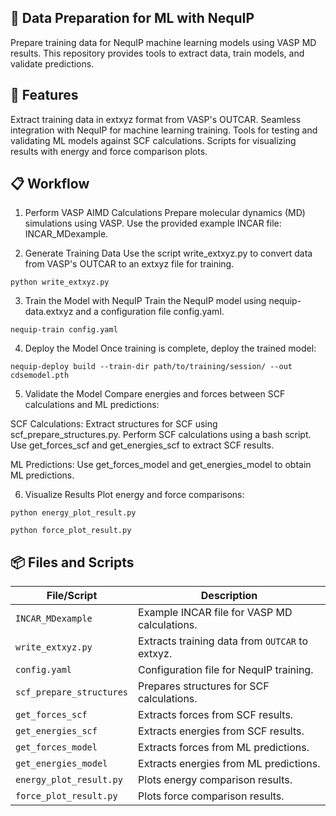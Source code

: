 🚀 Data Preparation for ML with NequIP
---------------------------------------
Prepare training data for NequIP machine learning models using VASP MD results. This repository provides tools to extract data, train models, and validate predictions.

🌟 Features
---------------------------------------
Extract training data in extxyz format from VASP's OUTCAR.
Seamless integration with NequIP for machine learning training.
Tools for testing and validating ML models against SCF calculations.
Scripts for visualizing results with energy and force comparison plots.

📋 Workflow
---------------------------------------
1. Perform VASP AIMD Calculations
Prepare molecular dynamics (MD) simulations using VASP. Use the provided example INCAR file: INCAR_MDexample.

2. Generate Training Data
Use the script write_extxyz.py to convert data from VASP's OUTCAR to an extxyz file for training.

`python write_extxyz.py` 

3. Train the Model with NequIP
Train the NequIP model using nequip-data.extxyz and a configuration file config.yaml.

`nequip-train config.yaml`

4. Deploy the Model
Once training is complete, deploy the trained model:

`nequip-deploy build --train-dir path/to/training/session/ --out cdsemodel.pth`

5. Validate the Model
Compare energies and forces between SCF calculations and ML predictions:

SCF Calculations:
Extract structures for SCF using scf_prepare_structures.py.
Perform SCF calculations using a bash script.
Use get_forces_scf and get_energies_scf to extract SCF results.

ML Predictions:
Use get_forces_model and get_energies_model to obtain ML predictions.

6. Visualize Results
Plot energy and force comparisons:

`python energy_plot_result.py`

`python force_plot_result.py`

📦 Files and Scripts
----------------------------

| **File/Script**          | **Description**                                    |
|---------------------------|----------------------------------------------------|
| `INCAR_MDexample`         | Example INCAR file for VASP MD calculations.       |
| `write_extxyz.py`         | Extracts training data from `OUTCAR` to extxyz.    |
| `config.yaml`             | Configuration file for NequIP training.           |
| `scf_prepare_structures`  | Prepares structures for SCF calculations.         |
| `get_forces_scf`          | Extracts forces from SCF results.                 |
| `get_energies_scf`        | Extracts energies from SCF results.               |
| `get_forces_model`        | Extracts forces from ML predictions.              |
| `get_energies_model`      | Extracts energies from ML predictions.            |
| `energy_plot_result.py`   | Plots energy comparison results.                  |
| `force_plot_result.py`    | Plots force comparison results.                   |


